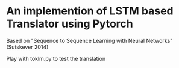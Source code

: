 # An implemention of LSTM based Translator using Pytorch
Based on "Sequence to Sequence Learning with Neural Networks"(Sutskever 2014)

Play with toklm.py to test the translation